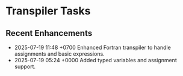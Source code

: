 # Transpiler Tasks

## Recent Enhancements
- 2025-07-19 11:48 +0700 Enhanced Fortran transpiler to handle assignments and basic expressions.
- 2025-07-19 05:24 +0000 Added typed variables and assignment support.
